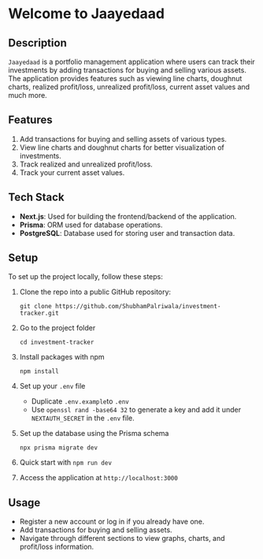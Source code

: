 # Welcome to Jaayedaad

## Description

`Jaayedaad` is a portfolio management application where users can track their investments by adding transactions for buying and selling various assets. The application provides features such as viewing line charts, doughnut charts, realized profit/loss, unrealized profit/loss, current asset values and much more.

## Features

1. Add transactions for buying and selling assets of various types.
2. View line charts and doughnut charts for better visualization of investments.
3. Track realized and unrealized profit/loss.
4. Track your current asset values.

## Tech Stack

- **Next.js**: Used for building the frontend/backend of the application.
- **Prisma**: ORM used for database operations.
- **PostgreSQL**: Database used for storing user and transaction data.

## Setup

To set up the project locally, follow these steps:

1.  Clone the repo into a public GitHub repository:

        git clone https://github.com/ShubhamPalriwala/investment-tracker.git

2.  Go to the project folder

        cd investment-tracker

3.  Install packages with npm

        npm install

4.  Set up your `.env` file
    - Duplicate `.env.example`to `.env`
    - Use `openssl rand -base64 32` to generate a key and add it under `NEXTAUTH_SECRET` in the `.env` file.
5.  Set up the database using the Prisma schema

        npx prisma migrate dev

6.  Quick start with `npm run dev`
7.  Access the application at `http://localhost:3000`

## Usage

- Register a new account or log in if you already have one.
- Add transactions for buying and selling assets.
- Navigate through different sections to view graphs, charts, and profit/loss information.
